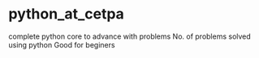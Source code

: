 # python_at_cetpa
complete python core to advance with problems
No. of problems solved using python
Good for beginers
